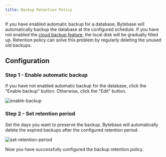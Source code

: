 ```yaml
---
title: Backup Retention Policy
---
```


If you have enabled automatic backup for a database, Bytebase will automatically backup the database at the configured schedule. If you have not enabled the [cloud backup feature](/docs/disaster-recovery/backup-restore-database/cloud-backup), the local disk will be gradually filled up. Retention policy can solve this problem by regularly deleting the unused old backups.

## Configuration

### Step 1 - Enable automatic backup

If you have not enabled automatic backup for the database, click the "Enable backup" button. Otherwise, click the "Edit" button.

![enable-backup](/docs/disaster-recovery/retention-policy/retention-policy-step-1.webp)

### Step 2 - Set retention period

Set the days you want to preserve the backup. Bytebase will automatically delete the expired backups after the configured retention period.

<img alt="set-retention-period" src="/docs/disaster-recovery/retention-policy/retention-policy-step-2.webp" />

Now you have successfully configured the backup retention policy.
